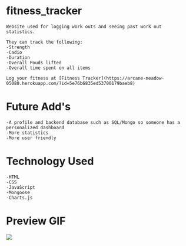 # fitness_tracker

    Website used for logging work outs and seeing past work out statistics.

    They can track the following:
    -Strength
    -Cadio
    -Duration
    -Overall Pouds lifted
    -Overall time spent on all items

    Log your fitness at [Fitness Tracker](https://arcane-meadow-05080.herokuapp.com/?id=5e76b6835ed53700179baeb8)

# Future Add's

    -A profile and backend database such as SQL/Mongo so someone has a personalized dashboard
    -More statistics
    -More user friendly 

# Technology Used
    -HTML
    -CSS
    -JavaScript
    -Mongoose
    -Charts.js

# Preview GIF

<img src='public/img/workout.gif' />



